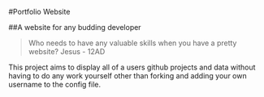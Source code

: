 #Portfolio Website

##A website for any budding developer

> Who needs to have any valuable skills when you have a pretty website?
> Jesus - 12AD

This project aims to display all of a users github projects and data without having to do any work yourself other than forking and adding your own username to the config file.

